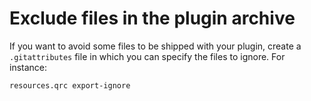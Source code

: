 # Exclude files in the plugin archive

If you want to avoid some files to be shipped with your plugin, create a `.gitattributes` file in which you can specify the files to ignore. For instance:

```gitignore
resources.qrc export-ignore
```
